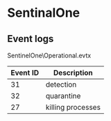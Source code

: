 # SentinalOne

## Event logs

SentinelOne\Operational.evtx


|Event ID | Description |
|---------|-------------|
| 31 | detection
| 32 | quarantine
| 27 | killing processes
